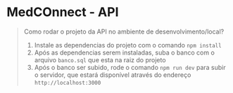 # MedCOnnect - API

> Como rodar o projeto da API no ambiente de desenvolvimento/local?
>
> 1. Instale as dependencias do projeto com o comando `npm install`
> 2. Após as dependencias serem instaladas, suba o banco com o arquivo `banco.sql` que esta na raiz do projeto
> 3. Após o banco ser subido, rode o comando `npm run dev` para subir o servidor, que estará disponível através do endereço `http://localhost:3000`